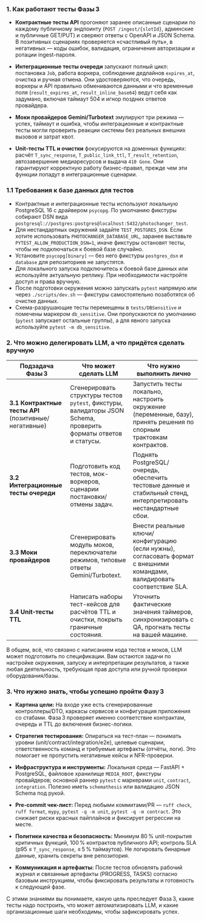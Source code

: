### 1. Как работают тесты Фазы 3

- **Контрактные тесты API** прогоняют заранее описанные сценарии по каждому публичному эндпоинту (`POST /ingest/{slotId}`, админские и публичные GET/PUT) и сверяют ответы с OpenAPI и JSON Schema. В позитивных сценариях проверяется «счастливый путь», в негативных — коды ошибок, валидация, ограничения авторизации и ротации ingest-пароля.

- **Интеграционные тесты очереди** запускают полный цикл: постановка `Job`, работа воркера, соблюдение дедлайнов `expires_at`, очистка и ручная отмена. Они удостоверяются, что очередь, воркеры и API правильно обмениваются данными и что временные поля (`result_expires_at`, `result_inline_base64`) ведут себя как задумано, включая таймаут 504 и игнор поздних ответов провайдера.

- **Моки провайдеров Gemini/Turbotext** эмулируют три режима — успех, таймаут и ошибка, чтобы интеграционные и контрактные тесты могли проверить реакции системы без реальных внешних вызовов и затрат квот.

- **Unit‑тесты TTL и очистки** фокусируются на доменных функциях: расчёт `T_sync_response`, `T_public_link_ttl`, `T_result_retention`, автозавершение медиаресурсов и выдача `410 Gone`. Они гарантируют корректную работу бизнес-правил, прежде чем эти функции попадут в интеграционные сценарии.

### 1.1 Требования к базе данных для тестов

- Контрактные и интеграционные тесты используют локальную PostgreSQL 16 с драйвером
  `psycopg`. По умолчанию фикстуры собирают DSN вида
  `postgresql://postgres:postgres@localhost:5432/photochanger_test`.
- Для нестандартных окружений задайте `TEST_POSTGRES_DSN`. Если хотите использовать
  `PHOTOCHANGER_DATABASE_URL`, заранее выставьте `PYTEST_ALLOW_PRODUCTION_DSN=1`,
  иначе фикстуры остановят тесты, чтобы не подключаться к боевой базе случайно.
- Установите `psycopg[binary]` — без него фикстуры `postgres_dsn` и `database`
  для репозиториев не запустятся.
- Для локального запуска подключитесь к боевой базе данных или используйте
  актуальную реплику. При необходимости настройте доступ и права вручную.
- После подготовки окружения можно запускать `pytest` напрямую или через
  `./scripts/dev.sh` — фикстуры самостоятельно позаботятся об очистке данных.
- Схема-разрушающие тесты перемещены в `tests/DBSensitive` и помечены маркером
  `db_sensitive`. Они пропускаются по умолчанию (`pytest` запускает остальные
  группы), а для явного запуска используйте `pytest -m db_sensitive`.

### 2. Что можно делегировать LLM, а что придётся сделать вручную

| Подзадача Фазы 3 | Что может сделать LLM | Что нужно выполнить лично |
| --- | --- | --- |
| **3.1 Контрактные тесты API** (позитивные/негативные) | Сгенерировать структуры тестов `pytest`, фикстуры, валидаторы JSON Schema, проверить форматы ответов и статусы. | Запустить тесты локально, настроить окружение (переменные, базу), принять решения по спорным трактовкам контрактов. |
| **3.2 Интеграционные тесты очереди** | Подготовить код тестов, мок-воркеров, сценарии постановки/отмены задач. | Поднять PostgreSQL/очередь, обеспечить тестовые данные и стабильный стенд, интерпретировать нестандартные сбои. |
| **3.3 Моки провайдеров** | Сгенерировать модуль моков, переключатели режимов, типовые ответы Gemini/Turbotext. | Внести реальные ключи/конфигурацию (если нужны), согласовать формат с внешними командами, валидировать соответствие SLA. |
| **3.4 Unit‑тесты TTL** | Написать наборы тест-кейсов для расчётов TTL и очистки, покрыть граничные состояния. | Уточнить фактические значения таймеров, синхронизировать с QA, прогнать тесты на вашей машине. |

В общем, всё, что связано с написанием кода тестов и моков, LLM может подготовить по спецификации. Вам остаются задачи по настройке окружения, запуску и интерпретации результатов, а также любая деятельность, требующая прав доступа или ручной проверки оборудования/базы.

### 3. Что нужно знать, чтобы успешно пройти Фазу 3

- **Картина цели:** На входе уже есть сгенерированные контроллеры/DTO, каркасы сервисов и конфигурация приложения со стабами. Фаза 3 проверяет именно соответствие контрактам, очередь и TTL до включения бизнес-логики.

- **Стратегия тестирования:** Опираться на тест-план — понимать уровни (unit/contract/integration/e2e), целевые сценарии, ответственность команд и требуемые артефакты (отчёты, логи). Это помогает не пропустить негативные кейсы и NFR-проверки.

- **Инфраструктура и инструменты:** Локальная среда — FastAPI + PostgreSQL, файловое хранилище `MEDIA_ROOT`, фикстуры провайдеров; основной раннер `pytest` с маркерами `unit`, `contract`, `integration`. Полезно иметь `schemathesis` или валидацию JSON Schema под рукой.

- **Pre-commit чек-лист:** Перед любыми коммитами/PR — `ruff check`, `ruff format`, `mypy`, `pytest -q -m unit`, `pytest -q -m contract`. Это снижает риски красных пайплайнов и фиксирует регрессии на месте.

- **Политики качества и безопасность:** Минимум 80 % unit-покрытия критичных функций, 100 % контрактов публичного API; контроль SLA (p95 ≤ `T_sync_response`, ≤ 5 % таймаутов). Не логировать бинарные данные, хранить секреты вне репозитория.

- **Коммуникация и артефакты:** После тестов обновлять рабочий журнал и связанные артефакты (PROGRESS, TASKS) согласно базовым инструкциям, чтобы фиксировать результаты и готовность к следующей фазе.

С этими знаниями вы понимаете, какую цель преследует Фаза 3, какие тесты надо построить, что может автоматизировать LLM, и какие организационные шаги необходимы, чтобы зафиксировать успех.
